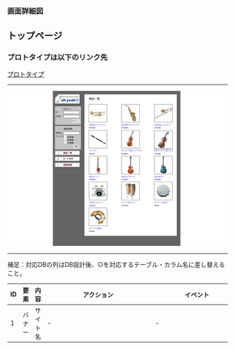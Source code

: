 ### 画面詳細図
## トップページ
### プロトタイプは以下のリンク先
[プロトタイプ](https://www.figma.com/file/pGXnXrKF6Coz5Tdb1IQtg1/Untitled?node-id=21%3A5)
*****
<img src="../img/toppage.png" width="500">

*****
補足：対応DBの列はDB設計後、○を対応するテーブル・カラム名に差し替えること。

| ID | 要素 | 内容 | アクション | イベント | 対応DB |
|----|-----|-----|---------|--------|-------|
|1   |バナー|サイト名|-　　　　　　　　　　　　　　　　|-　　　　　　　　　　　　　|-　　　　　　　　　　　　　|
